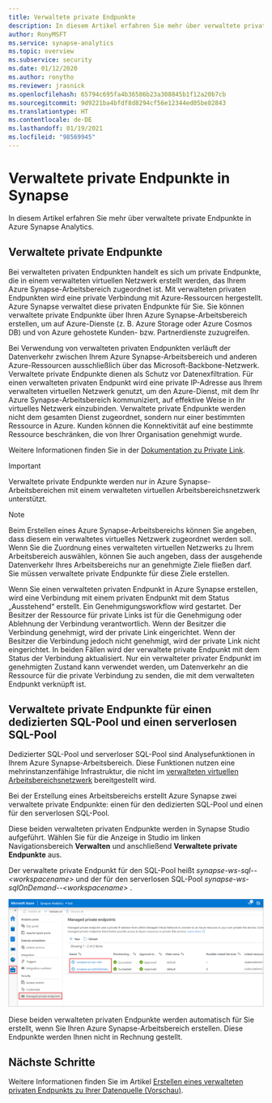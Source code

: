 ```yaml
---
title: Verwaltete private Endpunkte
description: In diesem Artikel erfahren Sie mehr über verwaltete private Endpunkte in Azure Synapse Analytics.
author: RonyMSFT
ms.service: synapse-analytics
ms.topic: overview
ms.subservice: security
ms.date: 01/12/2020
ms.author: ronytho
ms.reviewer: jrasnick
ms.openlocfilehash: 65794c695fa4b36586b23a308845b1f12a20b7cb
ms.sourcegitcommit: 9d9221ba4bfdf8d8294cf56e12344ed05be82843
ms.translationtype: HT
ms.contentlocale: de-DE
ms.lasthandoff: 01/19/2021
ms.locfileid: "98569945"
---
```

# <a name="synapse-managed-private-endpoints"></a>Verwaltete private Endpunkte in Synapse

In diesem Artikel erfahren Sie mehr über verwaltete private Endpunkte in Azure Synapse Analytics.

## <a name="managed-private-endpoints"></a>Verwaltete private Endpunkte

Bei verwalteten privaten Endpunkten handelt es sich um private Endpunkte, die in einem verwalteten virtuellen Netzwerk erstellt werden, das Ihrem Azure Synapse-Arbeitsbereich zugeordnet ist. Mit verwalteten privaten Endpunkten wird eine private Verbindung mit Azure-Ressourcen hergestellt. Azure Synapse verwaltet diese privaten Endpunkte für Sie. Sie können verwaltete private Endpunkte über Ihren Azure Synapse-Arbeitsbereich erstellen, um auf Azure-Dienste (z. B. Azure Storage oder Azure Cosmos DB) und von Azure gehostete Kunden- bzw. Partnerdienste zuzugreifen.

Bei Verwendung von verwalteten privaten Endpunkten verläuft der Datenverkehr zwischen Ihrem Azure Synapse-Arbeitsbereich und anderen Azure-Ressourcen ausschließlich über das Microsoft-Backbone-Netzwerk. Verwaltete private Endpunkte dienen als Schutz vor Datenexfiltration. Für einen verwalteten privaten Endpunkt wird eine private IP-Adresse aus Ihrem verwalteten virtuellen Netzwerk genutzt, um den Azure-Dienst, mit dem Ihr Azure Synapse-Arbeitsbereich kommuniziert, auf effektive Weise in Ihr virtuelles Netzwerk einzubinden. Verwaltete private Endpunkte werden nicht dem gesamten Dienst zugeordnet, sondern nur einer bestimmten Ressource in Azure. Kunden können die Konnektivität auf eine bestimmte Ressource beschränken, die von Ihrer Organisation genehmigt wurde. 

Weitere Informationen finden Sie in der [Dokumentation zu Private Link](../../private-link/index.yml).

>[!IMPORTANT]
>Verwaltete private Endpunkte werden nur in Azure Synapse-Arbeitsbereichen mit einem verwalteten virtuellen Arbeitsbereichsnetzwerk unterstützt.

>[!NOTE]
>Beim Erstellen eines Azure Synapse-Arbeitsbereichs können Sie angeben, dass diesem ein verwaltetes virtuelles Netzwerk zugeordnet werden soll. Wenn Sie die Zuordnung eines verwalteten virtuellen Netzwerks zu Ihrem Arbeitsbereich auswählen, können Sie auch angeben, dass der ausgehende Datenverkehr Ihres Arbeitsbereichs nur an genehmigte Ziele fließen darf. Sie müssen verwaltete private Endpunkte für diese Ziele erstellen. 


Wenn Sie einen verwalteten privaten Endpunkt in Azure Synapse erstellen, wird eine Verbindung mit einem privaten Endpunkt mit dem Status „Ausstehend“ erstellt. Ein Genehmigungsworkflow wird gestartet. Der Besitzer der Ressource für private Links ist für die Genehmigung oder Ablehnung der Verbindung verantwortlich. Wenn der Besitzer die Verbindung genehmigt, wird der private Link eingerichtet. Wenn der Besitzer die Verbindung jedoch nicht genehmigt, wird der private Link nicht eingerichtet. In beiden Fällen wird der verwaltete private Endpunkt mit dem Status der Verbindung aktualisiert. Nur ein verwalteter privater Endpunkt im genehmigten Zustand kann verwendet werden, um Datenverkehr an die Ressource für die private Verbindung zu senden, die mit dem verwalteten Endpunkt verknüpft ist.

## <a name="managed-private-endpoints-for-dedicated-sql-pool-and-serverless-sql-pool"></a>Verwaltete private Endpunkte für einen dedizierten SQL-Pool und einen serverlosen SQL-Pool

Dedizierter SQL-Pool und serverloser SQL-Pool sind Analysefunktionen in Ihrem Azure Synapse-Arbeitsbereich. Diese Funktionen nutzen eine mehrinstanzenfähige Infrastruktur, die nicht im [verwalteten virtuellen Arbeitsbereichsnetzwerk](./synapse-workspace-managed-vnet.md) bereitgestellt wird.

Bei der Erstellung eines Arbeitsbereichs erstellt Azure Synapse zwei verwaltete private Endpunkte: einen für den dedizierten SQL-Pool und einen für den serverlosen SQL-Pool. 

Diese beiden verwalteten privaten Endpunkte werden in Synapse Studio aufgeführt. Wählen Sie für die Anzeige in Studio im linken Navigationsbereich **Verwalten** und anschließend **Verwaltete private Endpunkte** aus.

Der verwaltete private Endpunkt für den SQL-Pool heißt *synapse-ws-sql--\<workspacename\>* und der für den serverlosen SQL-Pool *synapse-ws-sqlOnDemand--\<workspacename\>* .

![Verwaltete private Endpunkte für einen dedizierten SQL-Pool und einen serverlosen SQL-Pool](./media/synapse-workspace-managed-private-endpoints/managed-pe-for-sql-1.png)

Diese beiden verwalteten privaten Endpunkte werden automatisch für Sie erstellt, wenn Sie Ihren Azure Synapse-Arbeitsbereich erstellen. Diese Endpunkte werden Ihnen nicht in Rechnung gestellt.

## <a name="next-steps"></a>Nächste Schritte

Weitere Informationen finden Sie im Artikel [Erstellen eines verwalteten privaten Endpunkts zu Ihrer Datenquelle (Vorschau)](./how-to-create-managed-private-endpoints.md).
